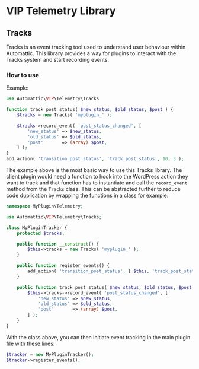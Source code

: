 # VIP Telemetry Library

## Tracks

Tracks is an event tracking tool used to understand user behaviour within Automattic. This library provides a way for plugins to interact with the Tracks system and start recording events.

### How to use

Example:

```php
use Automattic\VIP\Telemetry\Tracks

function track_post_status( $new_status, $old_status, $post ) {
	$tracks = new Tracks( 'myplugin_' );

	$tracks->record_event( 'post_status_changed', [
		'new_status' => $new_status,
		'old_status' => $old_status,
		'post'       => (array) $post,
	] );
}
add_action( 'transition_post_status', 'track_post_status', 10, 3 );
```

The example above is the most basic way to use this Tracks library. The client plugin would need a function to hook into the WordPress action they want to track and that function has to instantiate and call the `record_event` method from the `Tracks` class. This can be abstracted further to reduce code duplication by wrapping the functions in a class for example:

```php
namespace MyPlugin\Telemetry;

use Automattic\VIP\Telemetry\Tracks;

class MyPluginTracker {
	protected $tracks;

	public function __construct() {
		$this->tracks = new Tracks( 'myplugin_' );
	}

	public function register_events() {
		add_action( 'transition_post_status', [ $this, 'track_post_status' ], 10, 3 );
	}

	public function track_post_status( $new_status, $old_status, $post ) {
		$this->tracks->record_event( 'post_status_changed', [
			'new_status' => $new_status,
			'old_status' => $old_status,
			'post'       => (array) $post,
		] );
	}
}
```

With the class above, you can then initiate event tracking in the main plugin file with these lines:

```php
$tracker = new MyPluginTracker();
$tracker->register_events();
```

